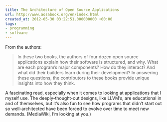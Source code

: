 ```yaml
---
title: The Architecture of Open Source Applications
url: http://www.aosabook.org/en/index.html
created_at: 2012-05-30 03:22:51.000000000 +00:00
tags:
- programming
- software
---
```


From the authors:

> In these two books, the authors of four dozen open source applications
> explain how their software is structured, and why. What are each
> program’s major components? How do they interact? And what did their
> builders learn during their development? In answering these questions,
> the contributors to these books provide unique insights into how they
> think.

A fascinating read, especially when it comes to looking at applications
that I myself use. The deeply-thought-out designs, like LLVM’s, are
educational in and of themselves, but it’s also fun to see how programs
that didn’t start out so well-architected have been forced to evolve
over time to meet new demands. (MediaWiki, I’m looking at you.)
